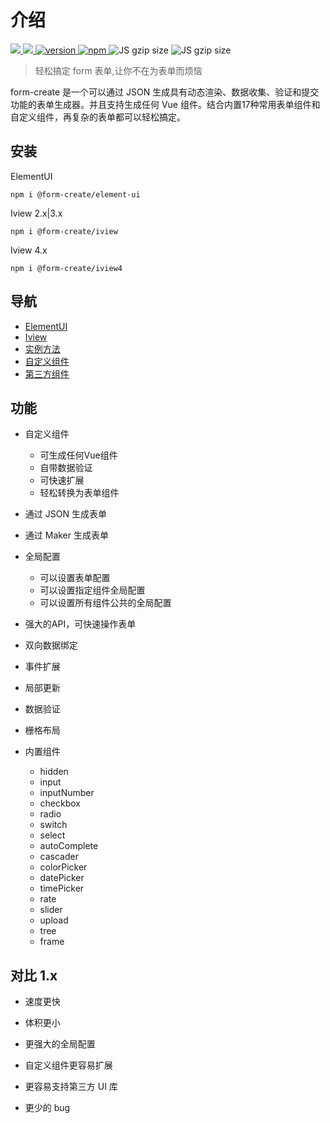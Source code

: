 
# 介绍

  <a href="https://github.com/xaboy/form-create/blob/master/LICENSE">
    <img src="https://img.shields.io/badge/License-MIT-yellow.svg" />
  </a>
  <a href="https://github.com/xaboy">
    <img src="https://img.shields.io/badge/Author-xaboy-blue.svg" />
  </a>
  <a href="https://www.npmjs.com/package/@form-create/element-ui">
    <img src="https://badge.fury.io/js/@form-create%2Fcore.svg" alt="version" />
  </a>
  <a href="https://www.npmjs.com/package/@form-create/element-ui">
    <img src="https://img.shields.io/npm/dt/form-create.svg" alt="npm" />
  </a>
  <img src="http://img.badgesize.io/https://cdn.jsdelivr.net/npm/@form-create/iview/dist/form-create.min.js?compression=gzip&amp;label=iview%20gzip%20size&amp;style=flat-square" alt="JS gzip size">
  <img src="http://img.badgesize.io/https://cdn.jsdelivr.net/npm/@form-create/element-ui/dist/form-create.min.js?compression=gzip&amp;label=elementUI%20gzip%20size&amp;style=flat-square" alt="JS gzip size">

> 轻松搞定 form 表单,让你不在为表单而烦恼

form-create 是一个可以通过 JSON 生成具有动态渲染、数据收集、验证和提交功能的表单生成器。并且支持生成任何 Vue 组件。结合内置17种常用表单组件和自定义组件，再复杂的表单都可以轻松搞定。

## 安装

ElementUI

`npm i @form-create/element-ui`

Iview 2.x|3.x

`npm i @form-create/iview`

Iview 4.x

`npm i @form-create/iview4`

## 导航

- [ElementUI](/v2/element-ui/)
- [Iview](/v2/iview/)
- [实例方法](/v2/guide/instance.html)
- [自定义组件](/v2/guide/custom-component.html)
- [第三方组件](/v2/guide/component/)

## 功能

- 自定义组件

    - 可生成任何Vue组件
    - 自带数据验证
    - 可快速扩展
    - 轻松转换为表单组件

- 通过 JSON 生成表单

- 通过 Maker 生成表单

- 全局配置

    - 可以设置表单配置
    - 可以设置指定组件全局配置
    - 可以设置所有组件公共的全局配置

- 强大的API，可快速操作表单

- 双向数据绑定

- 事件扩展

- 局部更新

- 数据验证

- 栅格布局

- 内置组件
    - hidden
    - input
    - inputNumber
    - checkbox
    - radio
    - switch
    - select
    - autoComplete
    - cascader
    - colorPicker
    - datePicker
    - timePicker
    - rate
    - slider
    - upload
    - tree
    - frame


## 对比 1.x

- 速度更快

- 体积更小

- 更强大的全局配置

- 自定义组件更容易扩展

- 更容易支持第三方 UI 库

- 更少的 bug